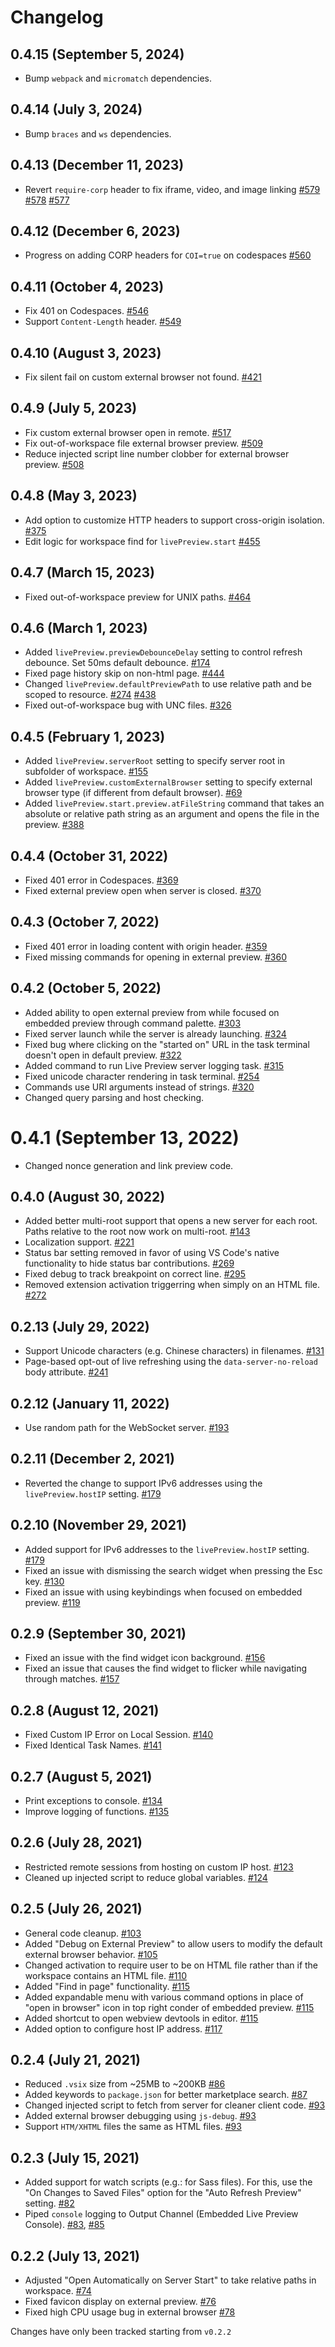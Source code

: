 # Changelog

## 0.4.15 (September 5, 2024)

-   Bump `webpack` and `micromatch` dependencies.

## 0.4.14 (July 3, 2024)

-   Bump `braces` and `ws` dependencies.

## 0.4.13 (December 11, 2023)

-   Revert `require-corp` header to fix iframe, video, and image linking
    [#579](https://github.com/microsoft/vscode-livepreview/issues/579)
    [#578](https://github.com/microsoft/vscode-livepreview/issues/578)
    [#577](https://github.com/microsoft/vscode-livepreview/issues/577)

## 0.4.12 (December 6, 2023)

-   Progress on adding CORP headers for `COI=true` on codespaces
    [#560](https://github.com/microsoft/vscode-livepreview/issues/560)

## 0.4.11 (October 4, 2023)

-   Fix 401 on Codespaces.
    [#546](https://github.com/microsoft/vscode-livepreview/issues/546)
-   Support `Content-Length` header.
    [#549](https://github.com/microsoft/vscode-livepreview/issues/549)

## 0.4.10 (August 3, 2023)

-   Fix silent fail on custom external browser not found.
    [#421](https://github.com/microsoft/vscode-livepreview/issues/421)

## 0.4.9 (July 5, 2023)

-   Fix custom external browser open in remote.
    [#517](https://github.com/microsoft/vscode-livepreview/issues/517)
-   Fix out-of-workspace file external browser preview.
    [#509](https://github.com/microsoft/vscode-livepreview/issues/509)
-   Reduce injected script line number clobber for external browser preview.
    [#508](https://github.com/microsoft/vscode-livepreview/issues/508)

## 0.4.8 (May 3, 2023)

-   Add option to customize HTTP headers to support cross-origin isolation.
    [#375](https://github.com/microsoft/vscode-livepreview/issues/375)
-   Edit logic for workspace find for `livePreview.start`
    [#455](https://github.com/microsoft/vscode-livepreview/issues/455)

## 0.4.7 (March 15, 2023)

-   Fixed out-of-workspace preview for UNIX paths.
    [#464](https://github.com/microsoft/vscode-livepreview/issues/464)

## 0.4.6 (March 1, 2023)

-   Added `livePreview.previewDebounceDelay` setting to control refresh
    debounce. Set 50ms default debounce.
    [#174](https://github.com/microsoft/vscode-livepreview/issues/174)
-   Fixed page history skip on non-html page.
    [#444](https://github.com/microsoft/vscode-livepreview/issues/444)
-   Changed `livePreview.defaultPreviewPath` to use relative path and be scoped
    to resource.
    [#274](https://github.com/microsoft/vscode-livepreview/issues/274)
    [#438](https://github.com/microsoft/vscode-livepreview/issues/438)
-   Fixed out-of-workspace bug with UNC files.
    [#326](https://github.com/microsoft/vscode-livepreview/issues/326)

## 0.4.5 (February 1, 2023)

-   Added `livePreview.serverRoot` setting to specify server root in subfolder
    of workspace.
    [#155](https://github.com/microsoft/vscode-livepreview/issues/155)
-   Added `livePreview.customExternalBrowser` setting to specify external
    browser type (if different from default browser).
    [#69](https://github.com/microsoft/vscode-livepreview/issues/69)
-   Added `livePreview.start.preview.atFileString` command that takes an
    absolute or relative path string as an argument and opens the file in the
    preview. [#388](https://github.com/microsoft/vscode-livepreview/issues/388)

## 0.4.4 (October 31, 2022)

-   Fixed 401 error in Codespaces.
    [#369](https://github.com/microsoft/vscode-livepreview/issues/369)
-   Fixed external preview open when server is closed.
    [#370](https://github.com/microsoft/vscode-livepreview/issues/370)

## 0.4.3 (October 7, 2022)

-   Fixed 401 error in loading content with origin header.
    [#359](https://github.com/microsoft/vscode-livepreview/issues/359)
-   Fixed missing commands for opening in external preview.
    [#360](https://github.com/microsoft/vscode-livepreview/issues/360)

## 0.4.2 (October 5, 2022)

-   Added ability to open external preview from while focused on embedded
    preview through command palette.
    [#303](https://github.com/microsoft/vscode-livepreview/issues/303)
-   Fixed server launch while the server is already launching.
    [#324](https://github.com/microsoft/vscode-livepreview/issues/324)
-   Fixed bug where clicking on the "started on" URL in the task terminal
    doesn't open in default preview.
    [#322](https://github.com/microsoft/vscode-livepreview/issues/322)
-   Added command to run Live Preview server logging task.
    [#315](https://github.com/microsoft/vscode-livepreview/issues/315)
-   Fixed unicode character rendering in task terminal.
    [#254](https://github.com/microsoft/vscode-livepreview/issues/254)
-   Commands use URI arguments instead of strings.
    [#320](https://github.com/microsoft/vscode-livepreview/issues/320)
-   Changed query parsing and host checking.

# 0.4.1 (September 13, 2022)

-   Changed nonce generation and link preview code.

## 0.4.0 (August 30, 2022)

-   Added better multi-root support that opens a new server for each root. Paths
    relative to the root now work on multi-root.
    [#143](https://github.com/microsoft/vscode-livepreview/issues/143)
-   Localization support.
    [#221](https://github.com/microsoft/vscode-livepreview/issues/221)
-   Status bar setting removed in favor of using VS Code's native functionality
    to hide status bar contributions.
    [#269](https://github.com/microsoft/vscode-livepreview/issues/269)
-   Fixed debug to track breakpoint on correct line.
    [#295](https://github.com/microsoft/vscode-livepreview/issues/295)
-   Removed extension activation triggerring when simply on an HTML file.
    [#272](https://github.com/microsoft/vscode-livepreview/issues/272)

## 0.2.13 (July 29, 2022)

-   Support Unicode characters (e.g. Chinese characters) in filenames.
    [#131](https://github.com/microsoft/vscode-livepreview/issues/131)
-   Page-based opt-out of live refreshing using the `data-server-no-reload` body
    attribute.
    [#241](https://github.com/microsoft/vscode-livepreview/issues/241)

## 0.2.12 (January 11, 2022)

-   Use random path for the WebSocket server.
    [#193](https://github.com/microsoft/vscode-livepreview/issues/193)

## 0.2.11 (December 2, 2021)

-   Reverted the change to support IPv6 addresses using the `livePreview.hostIP`
    setting. [#179](https://github.com/microsoft/vscode-livepreview/issues/179)

## 0.2.10 (November 29, 2021)

-   Added support for IPv6 addresses to the `livePreview.hostIP` setting.
    [#179](https://github.com/microsoft/vscode-livepreview/issues/179)
-   Fixed an issue with dismissing the search widget when pressing the Esc key.
    [#130](https://github.com/microsoft/vscode-livepreview/issues/130)
-   Fixed an issue with using keybindings when focused on embedded preview.
    [#119](https://github.com/microsoft/vscode-livepreview/issues/119)

## 0.2.9 (September 30, 2021)

-   Fixed an issue with the find widget icon background.
    [#156](https://github.com/microsoft/vscode-livepreview/issues/156)
-   Fixed an issue that causes the find widget to flicker while navigating
    through matches.
    [#157](https://github.com/microsoft/vscode-livepreview/issues/157)

## 0.2.8 (August 12, 2021)

-   Fixed Custom IP Error on Local Session.
    [#140](https://github.com/microsoft/vscode-livepreview/pull/#140)
-   Fixed Identical Task Names.
    [#141](https://github.com/microsoft/vscode-livepreview/pull/#141)

## 0.2.7 (August 5, 2021)

-   Print exceptions to console.
    [#134](https://github.com/microsoft/vscode-livepreview/pull/134)
-   Improve logging of functions.
    [#135](https://github.com/microsoft/vscode-livepreview/pull/135)

## 0.2.6 (July 28, 2021)

-   Restricted remote sessions from hosting on custom IP host.
    [#123](https://github.com/microsoft/vscode-livepreview/pull/123)
-   Cleaned up injected script to reduce global variables.
    [#124](https://github.com/microsoft/vscode-livepreview/pull/125)

## 0.2.5 (July 26, 2021)

-   General code cleanup.
    [#103](https://github.com/microsoft/vscode-livepreview/pull/103)
-   Added "Debug on External Preview" to allow users to modify the default
    external browser behavior.
    [#105](https://github.com/microsoft/vscode-livepreview/pull/105)
-   Changed activation to require user to be on HTML file rather than if the
    workspace contains an HTML file.
    [#110](https://github.com/microsoft/vscode-livepreview/pull/110)
-   Added "Find in page" functionality.
    [#115](https://github.com/microsoft/vscode-livepreview/pull/115)
-   Added expandable menu with various command options in place of "open in
    browser" icon in top right conder of embedded preview.
    [#115](https://github.com/microsoft/vscode-livepreview/pull/115)
-   Added shortcut to open webview devtools in editor.
    [#115](https://github.com/microsoft/vscode-livepreview/pull/115)
-   Added option to configure host IP address.
    [#117](https://github.com/microsoft/vscode-livepreview/pull/117)

## 0.2.4 (July 21, 2021)

-   Reduced `.vsix` size from ~25MB to ~200KB
    [#86](https://github.com/microsoft/vscode-livepreview/pull/86)
-   Added keywords to `package.json` for better marketplace search.
    [#87](https://github.com/microsoft/vscode-livepreview/pull/87)
-   Changed injected script to fetch from server for cleaner client code.
    [#93](https://github.com/microsoft/vscode-livepreview/pull/93)
-   Added external browser debugging using `js-debug`.
    [#93](https://github.com/microsoft/vscode-livepreview/pull/93)
-   Support `HTM/XHTML` files the same as HTML files.
    [#93](https://github.com/microsoft/vscode-livepreview/pull/93)

## 0.2.3 (July 15, 2021)

-   Added support for watch scripts (e.g.: for Sass files). For this, use the
    "On Changes to Saved Files" option for the "Auto Refresh Preview" setting.
    [#82](https://github.com/microsoft/vscode-livepreview/pull/82)
-   Piped `console` logging to Output Channel (Embedded Live Preview Console).
    [#83](https://github.com/microsoft/vscode-livepreview/pull/83),
    [#85](https://github.com/microsoft/vscode-livepreview/pull/85)

## 0.2.2 (July 13, 2021)

-   Adjusted "Open Automatically on Server Start" to take relative paths in
    workspace. [#74](https://github.com/microsoft/vscode-livepreview/pull/74)
-   Fixed favicon display on external preview.
    [#76](https://github.com/microsoft/vscode-livepreview/pull/76)
-   Fixed high CPU usage bug in external browser
    [#78](https://github.com/microsoft/vscode-livepreview/pull/78)

Changes have only been tracked starting from `v0.2.2`
